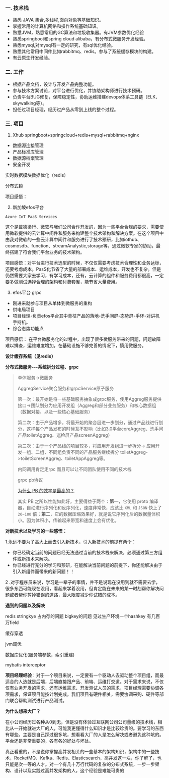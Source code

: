 

### 一. 技术栈

* 熟悉 JAVA 集合,多线程,面向对象等基础知识。
* 掌握常用的计算机网络和操作系统基础知识。
* 熟悉JVM，熟悉常用的GC算法和垃圾收集器。有JVM参数优化经验
* 熟悉springboot和spring cloud alibaba，有分布式微服务开发经验。
* 熟悉mysql,对mysql有一定的研究，有sql优化经验。
* 熟悉其他常用中间件比如rabbitmq、redis。参与了系统缓存模块的构建。
* 有云原生开发经验。

### 二. 工作		

* 根据产品文档，设计与开发产品完整功能。
* 参与技术方案讨论，对平台进行优化，并协助架构师进行技术预研。
* 负责平台BUG修复，保障稳定性，协助运维搭建devops体系工具链（ELK、skywalking等）。
* 担任过项目经理，经历过产品从零到上线的整个过程。

### 三. 项目

1. Xhub    springboot+springcloud+redis+mysql+rabbitmq+nginx

- 数据源连接管理
- 产品标准库管理
- 数据源档案管理
- 安全开发

实时数据模块数据优化（redis）

分布式锁



项目感悟：



2. 新加坡efos平台

`Azure IoT PaaS Services`

这个是戴德梁行、微软与我们公司合作开发的，因为一些平台合规的要求，需要使用微软提供的云计算中间件和服务来构建整个技术架构和解决方案。在这个项目中由我对微软的一些云计算中间件和服务进行了技术预研，比如iothub、cosmosdb、function、streamAnalystic,storage等，通过微软专家的协助，最终搭建了符合我们平台业务的技术架构。



项目感悟：对平台进行技术选型的时候，不仅仅需要考虑技术合理性和业务达标，还要考虑成本。PasS化节省了大量的部署成本、运维成本，开发也不复杂。但是仍然需要大家去学习，有学习成本，还有，云计算的组件和服务费用都很高，一定要多做测试选择合理的架构和付费套餐，能节省大量费用。



3. efos平台  grpc

* 刚进来就参与项目从单体到微服务的重构
* 供电局项目
* 项目经理-负责efos平台其中青桔产品的落地-洗手间屏-态势屏-手环-对讲机手持机。
* 综合态势功能点

项目感悟： 在平台微服务化的过程中，出现了很多微服务带来的问题，问题故障难以排查，运维难度增加，在基础设施不够完善的情况下，慎用微服务。

**设计缓存系统（见redis）**

**分布式微服务---系统拆分过程、grpc**

> 单体服务->微服务
>
> AggregService聚合服务和grpcService原子服务
>
> 第一次：最开始是将一些基础服务抽象成grpc服务，使用Aggreg服务提供接口->团队划分为应用开发组（Aggreg和部分业务服务）和核心数据组（数据对接、以及一些核心基础服务）
>
> 第二次：由于产品增多，将最开始的聚合层进一步划分，通过产品线进行划分，这样每个产品发布的时候互不影响（比如3.0平台coreAggreg、洗手间产品toiletAggreg、巡检屏产品screenAggreg）
>
> 第三次：由于一个产品线的项目较多，将应用开发组进一步拆分->  应用开发一组、二组，不同组负责不同的产品服务继续拆分 toiletAggreg->toiletScreenAggreg、toiletAppAggreg等。
>
> 内网调用肯定走rpc   而且可以让不同团队使用不同的技术栈
>
> grpc pb协议
>
> [为什么 PB 的效率是最高的？](https://doocs.gitee.io/advanced-java/#/./docs/distributed-system/dubbo-serialization-protocol?id=为什么-pb-的效率是最高的？)
>
> 其实 PB 之所以性能如此好，主要得益于两个：**第一**，它使用 proto 编译器，自动进行序列化和反序列化，速度非常快，应该比 `XML` 和 `JSON` 快上了 `20~100` 倍；**第二**，它的数据压缩效果好，就是说它序列化后的数据量体积小。因为体积小，传输起来带宽和速度上会有优化。



**对新技术以及学习的一些感悟：**

1.永远不要为了高大上而去引入新技术，引入新技术的前提有两个：

* 你已经确定当前的问题已经无法通过当前的技术栈来解决，必须通过第三方组件或新技术来解决。
* 你已经进行充分的学习和预研，在能解决当前问题的前提下，你还能解决由于引入新组件而带来的新问题！！

2 .对于程序员来说，学习是一辈子的事情，并不是说现在没用到就不需要去学，很多东西可能现在没用，看起来学着没用，但肯定能在未来的某一时刻帮你解决问题或者帮你剪掉错误的道路，最大限度减少你试错的成本。





**遇到的问题以及解决**

redis stringkye 占内存的问题  bigkey的问题 见过生产环境一个hashkey 有几百万field

缓存穿透

jvm调优

数据库优化(服务端参数，索引重建)

mybatis   interceptor





**项目经理经验**：对于一个项目来说，一定要有一个驱动人去驱动整个项目组，而最适合的人选就是后端，后端直接跟产品、前端、运维打交道。对于需求来说，不仅仅有业务开发的需求，还有运维需求、开发测试人员的需求，项目经理需要协调各项需求，保证项目能按计划完成。我们项目有硬件相关，需要协调采购、硬件等部门联合帮助测试进行产品测试。



**为什么想来大厂？**

在小公司经历过各种从0到无，但是没有体验过互联网公司公司量级的技术栈，相比从一开始就进大厂的人，可能我更懂得什么知识才是比较珍贵的。要学习的东西有哪些。主要是自己踩过很多坑，想看看大厂的人是怎么解决或者避免这种坑的。平台还是非常重要的，各有各的好处与坏处。

真正看重的，不是说你掌握高并发相关的一些基本的架构知识，架构中的一些技术，RocketMQ、Kafka、Redis、Elasticsearch，高并发这一块，你了解了，也只能是次一等的人才。对一个有几十万行代码的复杂的分布式系统，一步一步架构、设计以及实践过高并发架构的人，这个经验是难能可贵的



